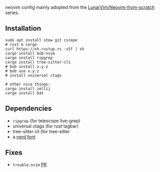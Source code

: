 neovim config mainly adopted from the [LunarVim/Neovim-from-scratch](https://github.com/LunarVim/Neovim-from-scratch) series.

## Installation
```
sudo apt install stow git cscope
# rust & cargo
curl https://sh.rustup.rs -sSf | sh
cargo install bob-nvim
cargo install ripgrep
cargo install tree-sitter-cli
# bob install x.y.z
# bob use x.y.z
# install universal ctags

# other nice things:
cargo install zellij
cargo install bat
```

## Dependencies
* `ripgrep` (for telescope live-grep)
* universal ctags (for rust tagbar)
* tree-sitter cli (for tree-sitter
* a [nerd font](https://www.nerdfonts.com/)

## Fixes
* `trouble.nvim` [PR](https://github.com/folke/trouble.nvim/pull/72)
